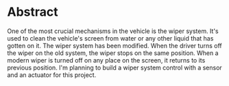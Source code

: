 # Abstract
 One of the most crucial mechanisms in the vehicle is the wiper system. It's used to clean the vehicle's screen from water or any other liquid that has gotten on it. The wiper system has been modified. When the driver turns off the wiper on the old system, the wiper stops on the same position. When a modern wiper is turned off on any place on the screen, it returns to its previous position. I'm planning to build a wiper system control with a sensor and an actuator for this project.

